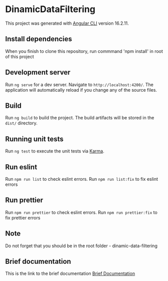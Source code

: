 # DinamicDataFiltering

This project was generated with [Angular CLI](https://github.com/angular/angular-cli) version 16.2.11.

## Install dependencies

When you finish to clone this repository, run commmand 'npm install' in root of this project 

## Development server

Run `ng serve` for a dev server. Navigate to `http://localhost:4200/`. The application will automatically reload if you change any of the source files.

## Build

Run `ng build` to build the project. The build artifacts will be stored in the `dist/` directory.

## Running unit tests

Run `ng test` to execute the unit tests via [Karma](https://karma-runner.github.io).

## Run eslint

Run `npm run list` to check eslint errors. Run `npm run list:fix` to fix eslint errors

## Run prettier

Run `npm run prettier` to check eslint errors. Run `npm run prettier:fix` to fix prettier errors

## Note

Do not forget that you should be in the root folder - dinamic-data-filtering

## Brief documentation

This is the link to the brief documentation [Brief Documentation](https://docs.google.com/document/d/1XjPX3YAZ5iYd08oNpZpfKyk0q-wL5SAszYyi6Bs4y5w/edit?usp=sharing)
